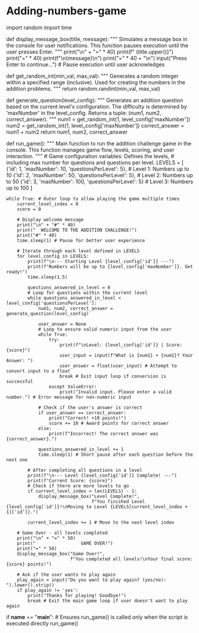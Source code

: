 # Adding-numbers-game

import random
import time

def display_message_box(title, message):
    """
    Simulates a message box in the console for user notifications.
    This function pauses execution until the user presses Enter.
    """
    print("\n" + "=" * 40)
    print(f"  {title.upper()}")
    print("=" * 40)
    print(f"\n{message}\n")
    print("=" * 40 + "\n")
    input("Press Enter to continue...") # Pause execution until user acknowledges

def get_random_int(min_val, max_val):
    """
    Generates a random integer within a specified range (inclusive).
    Used for creating the numbers in the addition problems.
    """
    return random.randint(min_val, max_val)

def generate_question(level_config):
    """
    Generates an addition question based on the current level's configuration.
    The difficulty is determined by 'maxNumber' in the level_config.
    Returns a tuple: (num1, num2, correct_answer).
    """
    num1 = get_random_int(1, level_config['maxNumber'])
    num2 = get_random_int(1, level_config['maxNumber'])
    correct_answer = num1 + num2
    return num1, num2, correct_answer

def run_game():
    """
    Main function to run the addition challenge game in the console.
    This function manages game flow, levels, scoring, and user interaction.
    """
    # Game configuration variables: Defines the levels,
    # including max number for questions and questions per level.
    LEVELS = [
        {'id': 1, 'maxNumber': 10, 'questionsPerLevel': 5},   # Level 1: Numbers up to 10
        {'id': 2, 'maxNumber': 50, 'questionsPerLevel': 5},   # Level 2: Numbers up to 50
        {'id': 3, 'maxNumber': 100, 'questionsPerLevel': 5}  # Level 3: Numbers up to 100
    ]

    while True: # Outer loop to allow playing the game multiple times
        current_level_index = 0
        score = 0
        
        # Display welcome message
        print("\n" + "#" * 40)
        print("  WELCOME TO THE ADDITION CHALLENGE!")
        print("#" * 40)
        time.sleep(1) # Pause for better user experience

        # Iterate through each level defined in LEVELS
        for level_config in LEVELS:
            print(f"\n--- Starting Level {level_config['id']} ---")
            print(f"Numbers will be up to {level_config['maxNumber']}. Get ready!")
            time.sleep(1.5)

            questions_answered_in_level = 0
            # Loop for questions within the current level
            while questions_answered_in_level < level_config['questionsPerLevel']:
                num1, num2, correct_answer = generate_question(level_config)

                user_answer = None
                # Loop to ensure valid numeric input from the user
                while True: 
                    try:
                        print(f"\nLevel: {level_config['id']} | Score: {score}")
                        user_input = input(f"What is {num1} + {num2}? Your Answer: ")
                        user_answer = float(user_input) # Attempt to convert input to a float
                        break # Exit input loop if conversion is successful
                    except ValueError:
                        print("Invalid input. Please enter a valid number.") # Error message for non-numeric input

                # Check if the user's answer is correct
                if user_answer == correct_answer:
                    print("Correct! +10 points!")
                    score += 10 # Award points for correct answer
                else:
                    print(f"Incorrect! The correct answer was {correct_answer}.")
                
                questions_answered_in_level += 1
                time.sleep(1) # Short pause after each question before the next one

            # After completing all questions in a level
            print(f"\n--- Level {level_config['id']} Complete! ---")
            print(f"Current Score: {score}")
            # Check if there are more levels to go
            if current_level_index < len(LEVELS) - 1:
                display_message_box("Level Complete!", 
                                    f"You finished Level {level_config['id']}!\nMoving to Level {LEVELS[current_level_index + 1]['id']}.")
            
            current_level_index += 1 # Move to the next level index

        # Game Over - all levels completed
        print("\n" + "=" * 50)
        print("                 GAME OVER!")
        print("=" * 50)
        display_message_box("Game Over!", 
                            f"You completed all levels!\nYour final score: {score} points!")

        # Ask if the user wants to play again
        play_again = input("Do you want to play again? (yes/no): ").lower().strip()
        if play_again != 'yes':
            print("Thanks for playing! Goodbye!")
            break # Exit the main game loop if user doesn't want to play again

if __name__ == "__main__":
    # Ensures run_game() is called only when the script is executed directly
    run_game()
